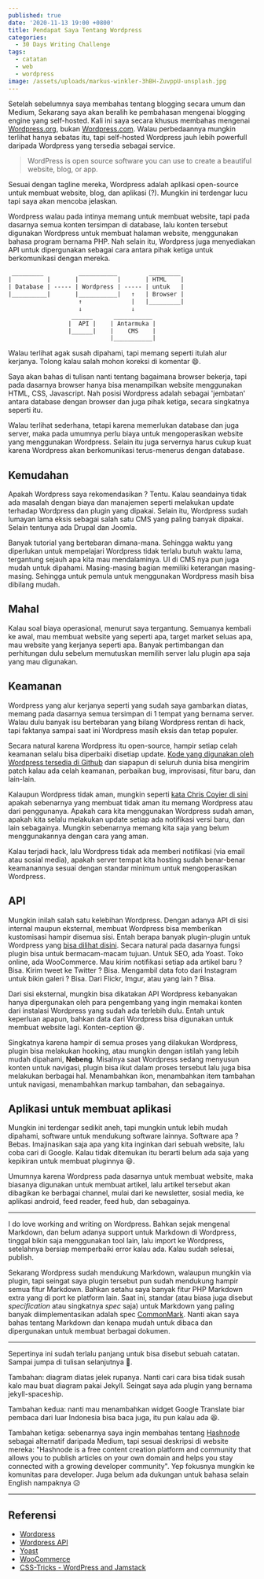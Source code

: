 ```yaml
---
published: true
date: '2020-11-13 19:00 +0800'
title: Pendapat Saya Tentang Wordpress
categories:
  - 30 Days Writing Challenge
tags:
  - catatan
  - web
  - wordpress
image: /assets/uploads/markus-winkler-3hBH-ZuvppU-unsplash.jpg
---
```

Setelah sebelumnya saya membahas tentang blogging secara umum dan Medium, Sekarang saya akan beralih ke  pembahasan mengenai blogging engine yang self-hosted. Kali ini saya secara khusus membahas mengenai [Wordpress.org](https://wordpress.org/), bukan [Wordpress.com](https://wordpress.com/). Walau perbedaannya mungkin terlihat hanya sebatas itu, tapi self-hosted Wordpress jauh lebih powerfull daripada Wordpress yang tersedia sebagai service.

> WordPress is open source software you can use to create a beautiful website, blog, or app.

Sesuai dengan tagline mereka, Wordpress adalah aplikasi open-source untuk membuat website, blog, dan aplikasi (?). Mungkin ini terdengar lucu tapi saya akan mencoba jelaskan.

Wordpress walau pada intinya memang untuk membuat website, tapi pada dasarnya semua konten tersimpan di database, lalu konten tersebut digunakan Wordpress untuk membuat halaman website, menggunakan bahasa program bernama PHP. Nah selain itu, Wordpress juga menyediakan API untuk dipergunakan sebagai cara antara pihak ketiga untuk berkomunikasi dengan mereka.

```txt
 _________          ___________         _________
|          |       |           |       | HTML    |
| Database | ----- | Wordpress | ----- | untuk   |
|__________|       |___________|   ↑   | Browser |
                    ↑              |   |_________|
                    ↓              ↓
                  ______      ___________
                 |  API |    | Antarmuka |
                 |______|    |    CMS    |
                             |___________|
```

Walau terlihat agak susah dipahami, tapi memang seperti itulah alur kerjanya. Tolong kalau salah mohon koreksi di komentar :smile:.

Saya akan bahas di tulisan nanti tentang bagaimana browser bekerja, tapi pada dasarnya browser hanya bisa menampilkan website menggunakan HTML, CSS, Javascript. Nah posisi Wordpress adalah sebagai 'jembatan' antara database dengan browser dan juga pihak ketiga, secara singkatnya seperti itu.

Walau terlihat sederhana, tetapi karena memerlukan database dan juga server, maka pada umumnya perlu biaya untuk mengoperasikan website yang menggunakan Wordpress. Selain itu juga servernya harus cukup kuat karena Wordpress akan berkomunikasi terus-menerus dengan database.

## Kemudahan

Apakah Wordpress saya rekomendasikan ? Tentu. Kalau seandainya tidak ada masalah dengan biaya dan manajemen seperti melakukan update terhadap Wordpress dan plugin yang dipakai. Selain itu, Wordpress sudah lumayan lama eksis sebagai salah satu CMS yang paling banyak dipakai. Selain tentunya ada Drupal dan Joomla.

Banyak tutorial yang bertebaran dimana-mana. Sehingga waktu yang diperlukan untuk mempelajari Wordpress tidak terlalu butuh waktu lama, tergantung sejauh apa kita mau mendalaminya. UI di CMS nya pun juga mudah untuk dipahami. Masing-masing bagian memiliki keterangan masing-masing. Sehingga untuk pemula untuk menggunakan Wordpress masih bisa dibilang mudah.

## Mahal

Kalau soal biaya operasional, menurut saya tergantung. Semuanya kembali ke awal, mau membuat website yang seperti apa, target market seluas apa, mau website yang kerjanya seperti apa. Banyak pertimbangan dan perhitungan dulu sebelum memutuskan memilih server lalu plugin apa saja yang mau digunakan.

## Keamanan

Wordpress yang alur kerjanya seperti yang sudah saya gambarkan diatas, memang pada dasarnya semua tersimpan di 1 tempat yang bernama server. Walau dulu banyak isu bertebaran yang bilang Wordpress rentan di hack, tapi faktanya sampai saat ini Wordpress masih eksis dan tetap populer.

Secara natural karena Wordpress itu open-source, hampir setiap celah keamanan selalu bisa diperbaiki disetiap update. [Kode yang digunakan oleh Wordpress tersedia di Github](https://github.com/WordPress/wordpress-develop) dan siapapun di seluruh dunia bisa mengirim patch kalau ada celah keamanan, perbaikan bug, improvisasi, fitur baru, dan lain-lain.

Kalaupun Wordpress tidak aman, mungkin seperti [kata Chris Coyier di sini](https://css-tricks.com/wordpress-and-jamstack/) apakah sebenarnya yang membuat tidak aman itu memang Wordpress atau dari penggunanya. Apakah cara kita menggunakan Wordpress sudah aman, apakah kita selalu melakukan update setiap ada notifikasi versi baru, dan lain sebagainya. Mungkin sebenarnya memang kita saja yang belum menggunakannya dengan cara yang aman.

Kalau terjadi hack, lalu Wordpress tidak ada memberi notifikasi (via email atau sosial media), apakah server tempat kita hosting sudah benar-benar keamanannya sesuai dengan standar minimum untuk mengoperasikan Wordpress.

## API

Mungkin inilah salah satu kelebihan Wordpress. Dengan adanya API di sisi internal maupun eksternal, membuat Wordpress bisa memberikan kustomisasi hampir disemua sisi. Entah berapa banyak plugin-plugin untuk Wordpress yang [bisa dilihat disini](https://wordpress.org/plugins/). Secara natural pada dasarnya fungsi plugin bisa untuk bermacam-macam tujuan. Untuk SEO, ada Yoast. Toko online, ada WooCommerce. Mau kirim notifikasi setiap ada artikel baru ? Bisa. Kirim tweet ke Twitter ? Bisa. Mengambil data foto dari Instagram untuk bikin galeri ? Bisa. Dari Flickr, Imgur, atau yang lain ? Bisa.

Dari sisi eksternal, mungkin bisa dikatakan API Wordpress kebanyakan hanya dipergunakan oleh para pengembang yang ingin memakai konten dari instalasi Wordpress yang sudah ada terlebih dulu. Entah untuk keperluan apapun, bahkan data dari Wordpress bisa digunakan untuk membuat website lagi. Konten-ception :laughing:.

Singkatnya karena hampir di semua proses yang dilakukan Wordpress, plugin bisa melakukan hooking, atau mungkin dengan istilah yang lebih mudah dipahami, **Nebeng**. Misalnya saat Wordpress sedang menyusun konten untuk navigasi, plugin bisa ikut dalam proses tersebut lalu juga bisa melakukan berbagai hal. Menambahkan ikon, menambahkan item tambahan untuk navigasi, menambahkan markup tambahan, dan sebagainya.

## Aplikasi untuk membuat aplikasi

Mungkin ini terdengar sedikit aneh, tapi mungkin untuk lebih mudah dipahami, software untuk mendukung software lainnya. Software apa ? Bebas. Imajinasikan saja apa yang kita inginkan dari sebuah website, lalu coba cari di Google. Kalau tidak ditemukan itu berarti belum ada saja yang kepikiran untuk membuat pluginnya :laughing:.

Umumnya karena Wordpress pada dasarnya untuk membuat website, maka biasanya digunakan untuk membuat artikel, lalu artikel tersebut akan dibagikan ke berbagai channel, mulai dari ke newsletter, sosial media, ke aplikasi android, feed reader, feed hub, dan sebagainya.

---

I do love working and writing on Wordpress. Bahkan sejak mengenal Markdown, dan belum adanya support untuk Markdown di Wordpress, tinggal bikin saja menggunakan tool lain, lalu import ke Wordpress, setelahnya bersiap memperbaiki error kalau ada. Kalau sudah selesai, publish.

Sekarang Wordpress sudah mendukung Markdown, walaupun mungkin via plugin, tapi seingat saya plugin tersebut pun sudah mendukung hampir semua fitur Markdown. Bahkan setahu saya banyak fitur PHP Markdown extra yang di port ke platform lain. Saat ini, standar (atau biasa juga disebut *specification* atau singkatnya *spec* saja) untuk Markdown yang paling banyak diimplementasikan adalah spec [CommonMark](https://commonmark.org/). Nanti akan saya bahas tentang Markdown dan kenapa mudah untuk dibaca dan dipergunakan untuk membuat berbagai dokumen.

---

Sepertinya ini sudah terlalu panjang untuk bisa disebut sebuah catatan. Sampai jumpa di tulisan selanjutnya :wave:.

Tambahan: diagram diatas jelek rupanya. Nanti cari cara bisa tidak susah kalo mau buat diagram pakai Jekyll. Seingat saya ada plugin yang bernama jekyll-spaceship.

Tambahan kedua: nanti mau menambahkan widget Google Translate biar pembaca dari luar Indonesia bisa baca juga, itu pun kalau ada :laughing:.

Tambahan ketiga: sebenarnya saya ingin membahas tentang [Hashnode](https://hashnode.com) sebagai alternatif daripada Medium, tapi sesuai deskripsi di website mereka: "Hashnode is a free content creation platform and community that allows you to publish articles on your own domain and helps you stay connected with a growing developer community". Yep fokusnya mungkin ke komunitas para developer. Juga belum ada dukungan untuk bahasa selain English nampaknya :disappointed_relieved:

---

## Referensi

- [Wordpress](https://wordpress.org/)
- [Wordpress API](https://codex.wordpress.org/WordPress_APIs)
- [Yoast](https://yoast.com/)
- [WooCommerce](https://woocommerce.com/)
- [CSS-Tricks - WordPress and Jamstack](https://css-tricks.com/wordpress-and-jamstack/)
